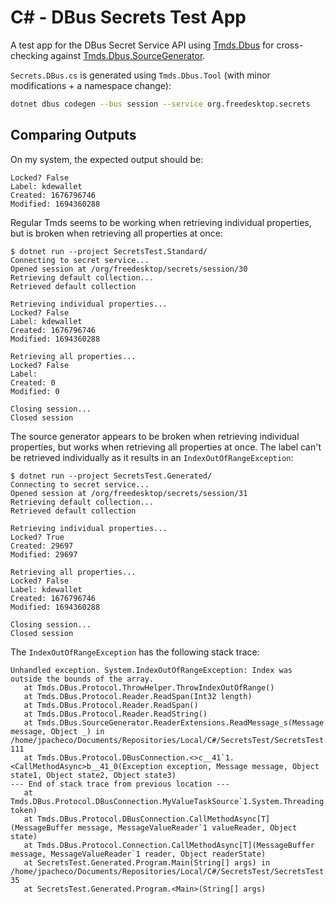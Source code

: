 # C# - DBus Secrets Test App

A test app for the DBus Secret Service API using [Tmds.Dbus](https://github.com/tmds/Tmds.DBus) for cross-checking against [Tmds.Dbus.SourceGenerator](https://github.com/affederaffe/Tmds.DBus.SourceGenerator).

`Secrets.DBus.cs` is generated using `Tmds.Dbus.Tool` (with minor modifications + a namespace change):

```sh
dotnet dbus codegen --bus session --service org.freedesktop.secrets
```

## Comparing Outputs

On my system, the expected output should be:

```
Locked? False
Label: kdewallet
Created: 1676796746
Modified: 1694360288
```

Regular Tmds seems to be working when retrieving individual properties, but is broken when retrieving all properties at once:

```
$ dotnet run --project SecretsTest.Standard/
Connecting to secret service...
Opened session at /org/freedesktop/secrets/session/30
Retrieving default collection...
Retrieved default collection

Retrieving individual properties...
Locked? False
Label: kdewallet
Created: 1676796746
Modified: 1694360288

Retrieving all properties...
Locked? False
Label: 
Created: 0
Modified: 0

Closing session...
Closed session
```

The source generator appears to be broken when retrieving individual properties, but works when retrieving all properties at once. The label can't be retrieved individually as it results in an `IndexOutOfRangeException`:

```
$ dotnet run --project SecretsTest.Generated/
Connecting to secret service...
Opened session at /org/freedesktop/secrets/session/31
Retrieving default collection...
Retrieved default collection

Retrieving individual properties...
Locked? True
Created: 29697
Modified: 29697

Retrieving all properties...
Locked? False
Label: kdewallet
Created: 1676796746
Modified: 1694360288

Closing session...
Closed session
```

The `IndexOutOfRangeException` has the following stack trace:

```
Unhandled exception. System.IndexOutOfRangeException: Index was outside the bounds of the array.
   at Tmds.DBus.Protocol.ThrowHelper.ThrowIndexOutOfRange()
   at Tmds.DBus.Protocol.Reader.ReadSpan(Int32 length)
   at Tmds.DBus.Protocol.Reader.ReadSpan()
   at Tmds.DBus.Protocol.Reader.ReadString()
   at Tmds.DBus.SourceGenerator.ReaderExtensions.ReadMessage_s(Message message, Object _) in /home/jpacheco/Documents/Repositories/Local/C#/SecretsTest/SecretsTest.Generated/Tmds.DBus.SourceGenerator/Tmds.DBus.SourceGenerator.DBusSourceGenerator/Tmds.DBus.SourceGenerator.ReaderExtensions.cs:line 111
   at Tmds.DBus.Protocol.DBusConnection.<>c__41`1.<CallMethodAsync>b__41_0(Exception exception, Message message, Object state1, Object state2, Object state3)
--- End of stack trace from previous location ---
   at Tmds.DBus.Protocol.DBusConnection.MyValueTaskSource`1.System.Threading.Tasks.Sources.IValueTaskSource<T>.GetResult(Int16 token)
   at Tmds.DBus.Protocol.DBusConnection.CallMethodAsync[T](MessageBuffer message, MessageValueReader`1 valueReader, Object state)
   at Tmds.DBus.Protocol.Connection.CallMethodAsync[T](MessageBuffer message, MessageValueReader`1 reader, Object readerState)
   at SecretsTest.Generated.Program.Main(String[] args) in /home/jpacheco/Documents/Repositories/Local/C#/SecretsTest/SecretsTest.Generated/Program.cs:line 35
   at SecretsTest.Generated.Program.<Main>(String[] args)
```
